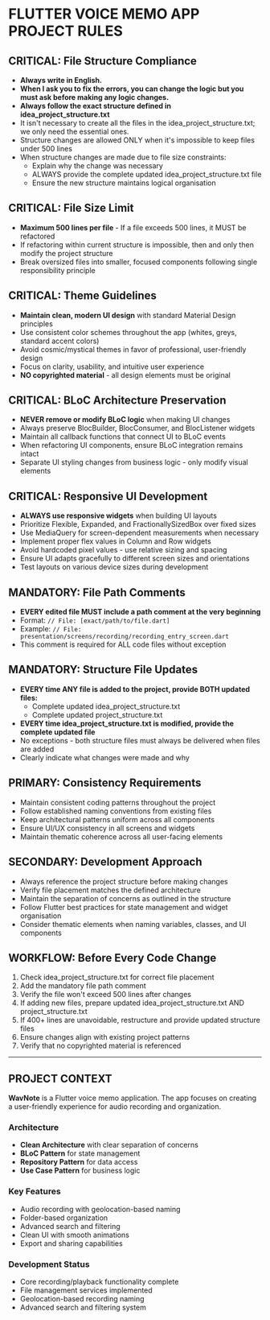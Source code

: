 # FLUTTER VOICE MEMO APP PROJECT RULES

## CRITICAL: File Structure Compliance

- **Always write in English.**
- **When I ask you to fix the errors, you can change the logic but you must ask before making any logic changes.**
- **Always follow the exact structure defined in idea_project_structure.txt**
- It isn't necessary to create all the files in the idea_project_structure.txt; we only need the essential ones.
- Structure changes are allowed ONLY when it's impossible to keep files under 500 lines
- When structure changes are made due to file size constraints:
  - Explain why the change was necessary
  - ALWAYS provide the complete updated idea_project_structure.txt file
  - Ensure the new structure maintains logical organisation

## CRITICAL: File Size Limit

- **Maximum 500 lines per file** - If a file exceeds 500 lines, it MUST be refactored
- If refactoring within current structure is impossible, then and only then modify the project structure
- Break oversized files into smaller, focused components following single responsibility principle

## CRITICAL: Theme Guidelines

- **Maintain clean, modern UI design** with standard Material Design principles
- Use consistent color schemes throughout the app (whites, greys, standard accent colors)
- Avoid cosmic/mystical themes in favor of professional, user-friendly design
- Focus on clarity, usability, and intuitive user experience
- **NO copyrighted material** - all design elements must be original

## CRITICAL: BLoC Architecture Preservation

- **NEVER remove or modify BLoC logic** when making UI changes
- Always preserve BlocBuilder, BlocConsumer, and BlocListener widgets
- Maintain all callback functions that connect UI to BLoC events
- When refactoring UI components, ensure BLoC integration remains intact
- Separate UI styling changes from business logic - only modify visual elements

## CRITICAL: Responsive UI Development

- **ALWAYS use responsive widgets** when building UI layouts
- Prioritize Flexible, Expanded, and FractionallySizedBox over fixed sizes
- Use MediaQuery for screen-dependent measurements when necessary
- Implement proper flex values in Column and Row widgets
- Avoid hardcoded pixel values - use relative sizing and spacing
- Ensure UI adapts gracefully to different screen sizes and orientations
- Test layouts on various device sizes during development

## MANDATORY: File Path Comments

- **EVERY edited file MUST include a path comment at the very beginning**
- Format: `// File: [exact/path/to/file.dart]`
- Example: `// File: presentation/screens/recording/recording_entry_screen.dart`
- This comment is required for ALL code files without exception

## MANDATORY: Structure File Updates

- **EVERY time ANY file is added to the project, provide BOTH updated files:**
  - Complete updated idea_project_structure.txt
  - Complete updated project_structure.txt
- **EVERY time idea_project_structure.txt is modified, provide the complete updated file**
- No exceptions - both structure files must always be delivered when files are added
- Clearly indicate what changes were made and why

## PRIMARY: Consistency Requirements

- Maintain consistent coding patterns throughout the project
- Follow established naming conventions from existing files
- Keep architectural patterns uniform across all components
- Ensure UI/UX consistency in all screens and widgets
- Maintain thematic coherence across all user-facing elements

## SECONDARY: Development Approach

- Always reference the project structure before making changes
- Verify file placement matches the defined architecture
- Maintain the separation of concerns as outlined in the structure
- Follow Flutter best practices for state management and widget organisation
- Consider thematic elements when naming variables, classes, and UI components

## WORKFLOW: Before Every Code Change

1. Check idea_project_structure.txt for correct file placement
2. Add the mandatory file path comment
3. Verify the file won't exceed 500 lines after changes
4. If adding new files, prepare updated idea_project_structure.txt AND project_structure.txt
5. If 400+ lines are unavoidable, restructure and provide updated structure files
6. Ensure changes align with existing project patterns
7. Verify that no copyrighted material is referenced

---

## PROJECT CONTEXT

**WavNote** is a Flutter voice memo application. The app focuses on creating a user-friendly experience for audio recording and organization.

### Architecture
- **Clean Architecture** with clear separation of concerns
- **BLoC Pattern** for state management
- **Repository Pattern** for data access
- **Use Case Pattern** for business logic

### Key Features
- Audio recording with geolocation-based naming
- Folder-based organization
- Advanced search and filtering
- Clean UI with smooth animations
- Export and sharing capabilities

### Development Status
- Core recording/playback functionality complete
- File management services implemented
- Geolocation-based recording naming
- Advanced search and filtering system